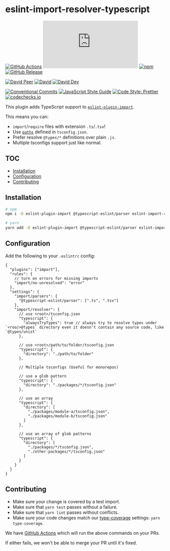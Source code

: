 # eslint-import-resolver-typescript

[![GitHub Actions](https://github.com/alexgorbatchev/eslint-import-resolver-typescript/workflows/Node%20CI/badge.svg)](https://github.com/alexgorbatchev/eslint-import-resolver-typescript/actions)
[![type-coverage](https://img.shields.io/badge/dynamic/json.svg?label=type-coverage&prefix=%E2%89%A5&suffix=%&query=$.typeCoverage.atLeast&uri=https%3A%2F%2Fraw.githubusercontent.com%2Falexgorbatchev%2Feslint-import-resolver-typescript%2Fmaster%2Fpackage.json)](https://github.com/plantain-00/type-coverage)
[![npm](https://img.shields.io/npm/v/eslint-import-resolver-typescript.svg)](https://www.npmjs.com/package/eslint-import-resolver-typescript)
[![GitHub Release](https://img.shields.io/github/release/alexgorbatchev/eslint-import-resolver-typescript)](https://github.com/alexgorbatchev/eslint-import-resolver-typescript/releases)

[![David Peer](https://img.shields.io/david/peer/alexgorbatchev/eslint-import-resolver-typescript.svg)](https://david-dm.org/alexgorbatchev/eslint-import-resolver-typescript?type=peer)
[![David](https://img.shields.io/david/alexgorbatchev/eslint-import-resolver-typescript.svg)](https://david-dm.org/alexgorbatchev/eslint-import-resolver-typescript)
[![David Dev](https://img.shields.io/david/dev/alexgorbatchev/eslint-import-resolver-typescript.svg)](https://david-dm.org/alexgorbatchev/eslint-import-resolver-typescript?type=dev)

[![Conventional Commits](https://img.shields.io/badge/conventional%20commits-1.0.0-yellow.svg)](https://conventionalcommits.org)
[![JavaScript Style Guide](https://img.shields.io/badge/code_style-standard-brightgreen.svg)](https://standardjs.com)
[![Code Style: Prettier](https://img.shields.io/badge/code_style-prettier-ff69b4.svg)](https://github.com/prettier/prettier)
[![codechecks.io](https://raw.githubusercontent.com/codechecks/docs/master/images/badges/badge-default.svg?sanitize=true)](https://codechecks.io)

This plugin adds TypeScript support to [`eslint-plugin-import`](https://www.npmjs.com/package/eslint-plugin-import).

This means you can:

- `import`/`require` files with extension `.ts`/`.tsx`!
- Use [`paths`](https://www.typescriptlang.org/docs/handbook/module-resolution.html#path-mapping) defined in `tsconfig.json`.
- Prefer resolve `@types/*` definitions over plain `.js`.
- Multiple tsconfigs support just like normal.

## TOC <!-- omit in toc -->

- [Installation](#installation)
- [Configuration](#configuration)
- [Contributing](#contributing)

## Installation

```sh
# npm
npm i -D eslint-plugin-import @typescript-eslint/parser eslint-import-resolver-typescript

# yarn
yarn add -D eslint-plugin-import @typescript-eslint/parser eslint-import-resolver-typescript
```

## Configuration

Add the following to your `.eslintrc` config:

```jsonc
{
  "plugins": ["import"],
  "rules": {
    // turn on errors for missing imports
    "import/no-unresolved": "error"
  },
  "settings": {
    "import/parsers": {
      "@typescript-eslint/parser": [".ts", ".tsx"]
    },
    "import/resolver": {
      // use <root>/tsconfig.json
      "typescript": {
        "alwaysTryTypes": true // always try to resolve types under `<roo/>@types` directory even it doesn't contain any source code, like `@types/unist`
      },

      // use <root>/path/to/folder/tsconfig.json
      "typescript": {
        "directory": "./path/to/folder"
      },

      // Multiple tsconfigs (Useful for monorepos)

      // use a glob pattern
      "typescript": {
        "directory": "./packages/*/tsconfig.json"
      },

      // use an array
      "typescript": {
        "directory": [
          "./packages/module-a/tsconfig.json",
          "./packages/module-b/tsconfig.json"
        ]
      },

      // use an array of glob patterns
      "typescript": {
        "directory": [
          "./packages/*/tsconfig.json",
          "./other-packages/*/tsconfig.json"
        ]
      }
    }
  }
}
```

## Contributing

- Make sure your change is covered by a test import.
- Make sure that `yarn test` passes without a failure.
- Make sure that `yarn lint` passes without conflicts.
- Make sure your code changes match our [type-coverage](https://github.com/plantain-00/type-coverage) settings: `yarn type-coverage`.

We have [GitHub Actions](https://github.com/alexgorbatchev/eslint-import-resolver-typescript/actions) which will run the above commands on your PRs.

If either fails, we won't be able to merge your PR until it's fixed.
